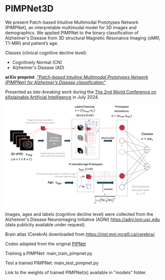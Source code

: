 # PIMPNet3D
We present Patch-based Intuitive Multimodal Prototypes Network (PIMPNet), an interpretable multimodal model for 3D images and demographics.
We applied PIMPNet to the binary classification of Alzheimer's Disease from 3D structural Magnetic Resonance Imaging (sMRI, T1-MRI) and patient’s age.

Classes (clinical cognitive decline level):

- Cognitively Normal (CN)
- Alzheimer's Disease (AD)


**arXiv preprint**: [_"Patch-based Intuitive Multimodal Prototypes Network (PIMPNet) for Alzheimer’s Disease classification"_](https://arxiv.org/pdf/2407.14277)

Presented as _late-breaking work_ during the [The 2nd World Conference on eXplainable Artificial Intelligence](https://xaiworldconference.com/2024/the-conference/) in July 2024.

![Overview of PIMPNet](https://github.com/desantilisa/PIMPNet3D/blob/main/pimpnet_poster.png)   

Images, ages and labels (cognitive decline level) were collected from the Alzheimer's Disease Neuroimaging Initiative (ADNI) https://adni.loni.usc.edu (data publicity available under request).

Brain atlas (CerebrA) downloaded from https://nist.mni.mcgill.ca/cerebra/.

Codes adapted from the original [PIPNet](https://github.com/M-Nauta/PIPNet/tree/main)

Training a PIMPNet: main_train_pimpnet.py

Test a trained PIMPNet: main_test_pimpnet.py

Link to the weights of trained PIMPNet(s) available in "models" folder.


